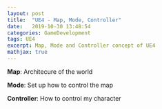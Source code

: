 ```yaml
---
layout: post
title:  "UE4 - Map, Mode, Controller"
date:   2019-10-30 13:48:54
categories: GameDevelopment 
tags: UE4
excerpt: Map, Mode and Controller concept of UE4
mathjax: true
---
```


<strong>Map</strong>: Architecure of the world

<strong>Mode</strong>: Set up how to control the map

<strong>Controller</strong>: How to control my character
